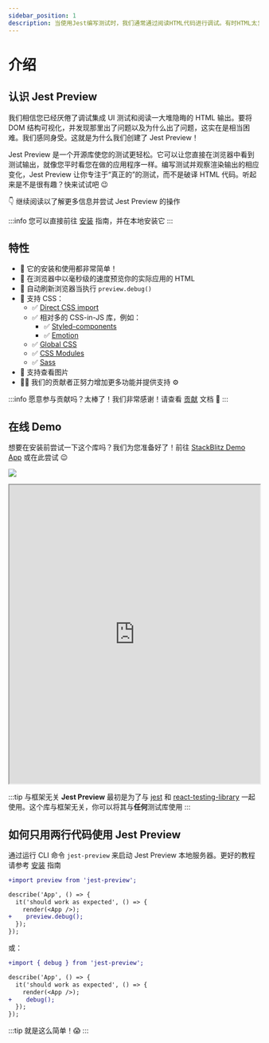 ```yaml
---
sidebar_position: 1
description: 当使用Jest编写测试时，我们通常通过阅读HTML代码进行调试。有时HTML太复杂了，Jest Preview 帮助您在浏览器中“看见”您的测试。
---
```


# 介绍

## 认识 Jest Preview

我们相信您已经厌倦了调试集成 UI 测试和阅读一大堆隐晦的 HTML 输出。要将 DOM 结构可视化，并发现那里出了问题以及为什么出了问题，这实在是相当困难。我们感同身受。这就是为什么我们创建了 Jest Preview！

Jest Preview 是一个开源库使您的测试更轻松。它可以让您直接在浏览器中看到测试输出，就像您平时看您在做的应用程序一样。编写测试并观察渲染输出的相应变化，Jest Preview 让你专注于“真正的”的测试，而不是破译 HTML 代码。听起来是不是很有趣？快来试试吧 😉

👇 继续阅读以了解更多信息并尝试 Jest Preview 的操作

:::info
您可以直接前往 [安装](https://www.jest-preview.com/docs/getting-started/installation) 指南，并在本地安装它
:::

## 特性

- 🐣 它的安装和使用都非常简单！
- 👀 在浏览器中以毫秒级的速度预览你的实际应用的 HTML
- 🔄 自动刷新浏览器当执行 `preview.debug()`
- 💅 支持 CSS：
  - ✅ [Direct CSS import](#3-configure-jests-transform-to-intercept-css-and-files)
  - ✅ 相对多的 CSS-in-JS 库，例如：
    - ✅ [Styled-components](https://styled-components.com/)
    - ✅ [Emotion](https://emotion.sh/)
  - ✅ [Global CSS](/docs/getting-started/installation#4-optional-configure-global-css)
  - ✅ [CSS Modules](https://github.com/css-modules/css-modules)
  - ✅ [Sass](https://sass-lang.com/)
- 🌄 支持查看图片
- 🧑‍💻 我们的贡献者正努力增加更多功能并提供支持 ⚙️

:::info
愿意参与贡献吗？太棒了！我们非常感谢！请查看 [贡献](/docs/others/contributing) 文档 🙏
:::

## 在线 Demo

想要在安装前尝试一下这个库吗？我们为您准备好了！前往 [StackBlitz Demo App](https://stackblitz.com/edit/jest-preview?embed=1&file=README.md) 或在此尝试 😉

[![](https://developer.stackblitz.com/img/open_in_stackblitz.svg)](https://stackblitz.com/edit/jest-preview?file=src%2FApp.test.tsx,README.md)

<iframe id="iframe" height="600px" width="100%" style={{marginBottom: "24px" }} src="https://stackblitz.com/edit/jest-preview?embed=1&ctl=1&file=src%2FApp.test.tsx,README.md"></iframe>

:::tip 与框架无关
**Jest Preview** 最初是为了与 [jest](https://jestjs.io/) 和 [react-testing-library](https://testing-library.com/docs/react-testing-library/intro/) 一起使用。这个库与框架无关，你可以将其与**任何**测试库使用
:::

## 如何只用两行代码使用 Jest Preview

通过运行 CLI 命令 `jest-preview` 来启动 Jest Preview 本地服务器。更好的教程请参考 [安装](https://www.jest-preview.com/docs/getting-started/installation) 指南

```diff
+import preview from 'jest-preview';

describe('App', () => {
  it('should work as expected', () => {
    render(<App />);
+    preview.debug();
  });
});
```

或：

```diff
+import { debug } from 'jest-preview';

describe('App', () => {
  it('should work as expected', () => {
    render(<App />);
+    debug();
  });
});
```

:::tip 就是这么简单！😱
:::
